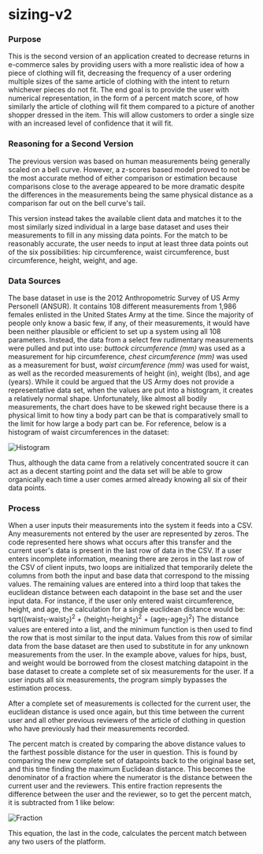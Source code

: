 # sizing-v2

### Purpose
This is the second version of an application created to decrease returns in e-commerce sales by providing users with a more realistic idea of how a piece of clothing will fit, decreasing the frequency of a user ordering multiple sizes of the same article of clothing with the intent to return whichever pieces do not fit. The end goal is to provide the user with numerical representation, in the form of a percent match score, of how similarly the article of clothing will fit them compared to a picture of another shopper dressed in the item. This will allow customers to order a single size with an increased level of confidence that it will fit.

### Reasoning for a Second Version
The previous version was based on human measurements being generally scaled on a bell curve. However, a z-scores based model proved to not be the most accurate method of either comparison or estimation because comparisons close to the average appeared to be more dramatic despite the differences in the measurements being the same physical distance as a comparison far out on the bell curve's tail.  

This version instead takes the available client data and matches it to the most similarly sized individual in a large base dataset and uses their measurements to fill in any missing data points. For the match to be reasonably accurate, the user needs to input at least three data points out of the six possibilities: hip circumference, waist circumference, bust circumference, height, weight, and age.

### Data Sources
The base dataset in use is the 2012 Anthropometric Survey of US Army Personell (ANSUR). It contains 108 different measurements from 1,986 females enlisted in the United States Army at the time. Since the majority of people only know a basic few, if any, of their measurements, it would have been neither plausible or efficient to set up a system using all 108 parameters. Instead, the data from a select few rudimentary measurements were pulled and put into use: *buttock circumference (mm)* was used as a measurement for hip circumference, *chest circumference (mm)* was used as a measurement for bust, *waist circumference (mm)* was used for waist, as well as the recorded measurements of height (in), weight (lbs), and age (years). While it could be argued that the US Army does not provide a representative data set, when the values are put into a histogram, it creates a relatively normal shape. Unfortunately, like almost all bodily measurements, the chart does have to be skewed right because there is a physical limit to how tiny a body part can be that is comparatively small to the limit for how large a body part can be. For reference, below is a histogram of waist circumferences in the dataset:

![Histogram](https://www.dropbox.com/s/hg4by5twkp0jaa8/waistcircumference.png?raw=true)

Thus, although the data came from a relatively concentrated soucre it can act as a decent starting point and the data set will be able to grow organically each time a user comes armed already knowing all six of their data points.

### Process
When a user inputs their measurements into the system it feeds into a CSV. Any measurements not entered by the user are represented by zeros. The code represented here shows what occurs after this transfer and the current user's data is present in the last row of data in the CSV.
If a user enters incomplete information, meaning there are zeros in the last row of the CSV of client inputs, two loops are initialized that temporarily delete the columns from both the input and base data that correspond to the missing values. The remaining values are entered into a third loop that takes the euclidean distance between each datapoint in the base set and the user input data. For instance, if the user only entered waist circumference, height, and age, the calculation for a single euclidean distance would be:
  sqrt((waist<sub>1</sub>-waist<sub>2</sub>)<sup>2</sup> + (height<sub>1</sub>-height<sub>2</sub>)<sup>2</sup> +    (age<sub>1</sub>-age<sub>2</sub>)<sup>2</sup>)
  The distance values are entered into a list, and the minimum function is then used to find the row that is most similar to the input data. Values from this row of similar data from the base dataset are then used to substitute in for any unknown measurements from the user. In the example above, values for hips, bust, and weight would be borrowed from the closest matching datapoint in the base dataset to create a complete set of six measurements for the user. If a user inputs all six measurements, the program simply bypasses the estimation process.
  
  After a complete set of measurements is collected for the current user, the euclidean distance is used once again, but this time between the current user and all other previous reviewers of the article of clothing in question who have previously had their measurements recorded. 
  
  The percent match is created by comparing the above distance values to the farthest possible distance for the user in question. This is found by comparing the new complete set of datapoints back to the original base set, and this time finding the maximum Euclidean distance. This becomes the denominator of a fraction where the numerator is the distance between the current user and the reviewers. This entire fraction represents the difference between the user and the reviewer, so to get the percent match, it is subtracted from 1 like below:

![Fraction](https://www.dropbox.com/s/k9s7kodaemgu3hk/Screen%20Shot%202019-07-30%20at%204.25.25%20PM.png?raw=true)

This equation, the last in the code, calculates the percent match between any two users of the platform.
